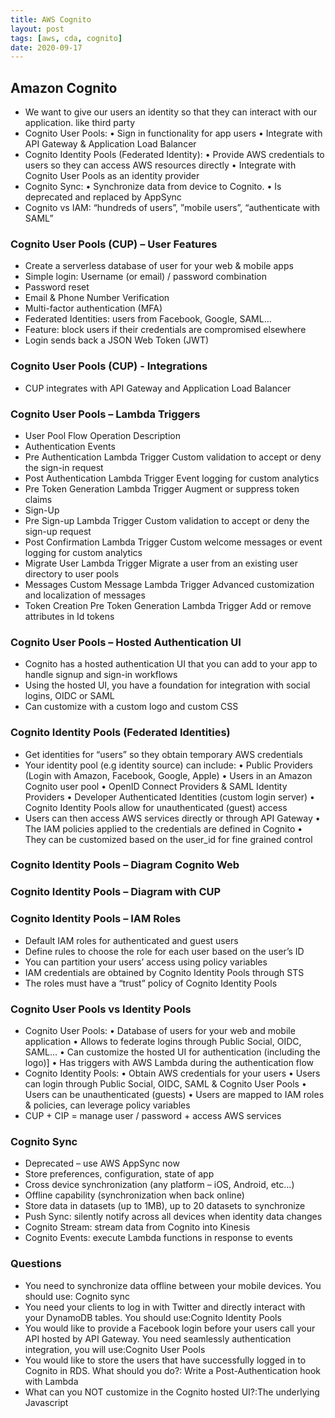 ```yaml
---
title: AWS Cognito
layout: post
tags: [aws, cda, cognito]
date: 2020-09-17
---
```

## Amazon Cognito
- We want to give our users an identity so that they can interact with our
application. like third party
- Cognito User Pools:
• Sign in functionality for app users
• Integrate with API Gateway & Application Load Balancer
- Cognito Identity Pools (Federated Identity):
• Provide AWS credentials to users so they can access AWS resources directly
• Integrate with Cognito User Pools as an identity provider
- Cognito Sync:
• Synchronize data from device to Cognito.
• Is deprecated and replaced by AppSync
- Cognito vs IAM: “hundreds of users”, ”mobile users”, “authenticate with SAML”

### Cognito User Pools (CUP) – User Features
- Create a serverless database of user for your web & mobile apps
- Simple login: Username (or email) / password combination
- Password reset
- Email & Phone Number Verification
- Multi-factor authentication (MFA)
- Federated Identities: users from Facebook, Google, SAML…
- Feature: block users if their credentials are compromised elsewhere
- Login sends back a JSON Web Token (JWT)
### Cognito User Pools (CUP) - Integrations
- CUP integrates with API Gateway and Application Load Balancer
### Cognito User Pools – Lambda Triggers
- User Pool Flow Operation Description
- Authentication Events
- Pre Authentication Lambda Trigger Custom validation to accept or deny the sign-in request
- Post Authentication Lambda Trigger Event logging for custom analytics
- Pre Token Generation Lambda Trigger Augment or suppress token claims
- Sign-Up 
- Pre Sign-up Lambda Trigger Custom validation to accept or deny the sign-up
request
- Post Confirmation Lambda Trigger Custom welcome messages or event logging for
custom analytics
- Migrate User Lambda Trigger Migrate a user from an existing user directory to user
pools
- Messages Custom Message Lambda Trigger Advanced customization and localization of messages
- Token Creation Pre Token Generation Lambda Trigger Add or remove attributes in Id tokens
### Cognito User Pools – Hosted Authentication UI
- Cognito has a hosted
authentication UI that you can
add to your app to handle signup
and sign-in workflows
- Using the hosted UI, you have a
foundation for integration with
social logins, OIDC or SAML
- Can customize with a custom
logo and custom CSS
### Cognito Identity Pools (Federated Identities)
- Get identities for “users” so they obtain temporary AWS credentials
- Your identity pool (e.g identity source) can include:
• Public Providers (Login with Amazon, Facebook, Google, Apple)
• Users in an Amazon Cognito user pool
• OpenID Connect Providers & SAML Identity Providers
• Developer Authenticated Identities (custom login server)
• Cognito Identity Pools allow for unauthenticated (guest) access
- Users can then access AWS services directly or through API Gateway
• The IAM policies applied to the credentials are defined in Cognito
• They can be customized based on the user_id for fine grained control
### Cognito Identity Pools – Diagram Cognito Web
### Cognito Identity Pools – Diagram with CUP
### Cognito Identity Pools – IAM Roles
- Default IAM roles for authenticated and guest users
- Define rules to choose the role for each user based on the user’s ID
- You can partition your users’ access using policy variables
- IAM credentials are obtained by Cognito Identity Pools through STS
- The roles must have a “trust” policy of Cognito Identity Pools
###  Cognito User Pools vs Identity Pools
- Cognito User Pools:
• Database of users for your web and mobile application
• Allows to federate logins through Public Social, OIDC, SAML…
• Can customize the hosted UI for authentication (including the logo)]
• Has triggers with AWS Lambda during the authentication flow
- Cognito Identity Pools:
• Obtain AWS credentials for your users
• Users can login through Public Social, OIDC, SAML & Cognito User Pools
• Users can be unauthenticated (guests)
• Users are mapped to IAM roles & policies, can leverage policy variables
- CUP + CIP = manage user / password + access AWS services
### Cognito Sync
- Deprecated – use AWS AppSync now
- Store preferences, configuration, state of app
- Cross device synchronization (any platform – iOS, Android, etc…)
- Offline capability (synchronization when back online)
- Store data in datasets (up to 1MB), up to 20 datasets to synchronize
- Push Sync: silently notify across all devices when identity data changes
- Cognito Stream: stream data from Cognito into Kinesis
- Cognito Events: execute Lambda functions in response to events
### Questions
- You need to synchronize data offline between your mobile devices. You should use: Cognito sync
- You need your clients to log in with Twitter and directly interact with your DynamoDB tables. You should use:Cognito Identity Pools
- You would like to provide a Facebook login before your users call your API hosted by API Gateway. You need seamlessly authentication integration, you will use:Cognito User Pools
- You would like to store the users that have successfully logged in to Cognito in RDS. What should you do?: Write a Post-Authentication hook with Lambda
- What can you NOT customize in the Cognito hosted UI?:The underlying Javascript

